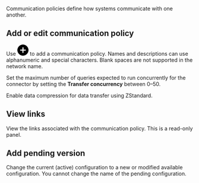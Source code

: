 
Communication policies define how systems communicate with one another.

## Add or edit communication policy


Use ![""](Images/jco1689789992186.svg) to add a communication policy. Names and descriptions can use alphanumeric and special characters. Blank spaces are not supported in the network name.

Set the maximum number of queries expected to run concurrently for the connector by setting the **Transfer concurrency** between 0–50.

Enable data compression for data transfer using ZStandard.

## View links


View the links associated with the communication policy. This is a read-only panel.

## Add pending version


Change the current (active) configuration to a new or modified available configuration. You cannot change the name of the pending configuration.

